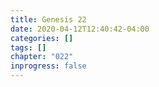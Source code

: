 ```yaml
---
title: Genesis 22
date: 2020-04-12T12:40:42-04:00
categories: []
tags: []
chapter: "022"
inprogress: false
---
```


